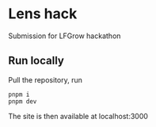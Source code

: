 # Lens hack

Submission for LFGrow hackathon

## Run locally

Pull the repository, run 
```
pnpm i
pnpm dev
```

The site is then available at localhost:3000

